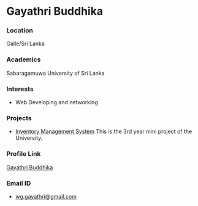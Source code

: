 # Gayathri Buddhika

### Location

Galle/Sri Lanka

### Academics

Sabaragamuwa University of Sri Lanka

### Interests

- Web Developing and networking

### Projects

- [Inventory Management System](https://github.com/gayathribuddhika/Vue_Project) This is the 3rd year mini project of the University.

### Profile Link

[Gayathri Buddhika](https://github.com/gayathribuddhika)

### Email ID

- wg.gayathri@gmail.com